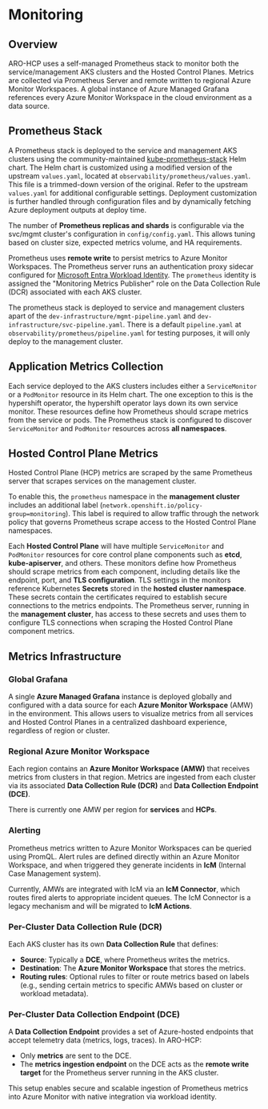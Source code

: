 # Monitoring

## Overview

ARO-HCP uses a self-managed Prometheus stack to monitor both the service/management AKS clusters and the Hosted Control Planes. Metrics are collected via Prometheus Server and remote written to regional Azure Monitor Workspaces. A global instance of Azure Managed Grafana references every Azure Monitor Workspace in the cloud environment as a data source.

## Prometheus Stack

A Prometheus stack is deployed to the service and management AKS clusters using the community-maintained [kube-prometheus-stack](https://github.com/prometheus-community/helm-charts/tree/main/charts/kube-prometheus-stack) Helm chart.  The Helm chart is customized using a modified version of the upstream `values.yaml`, located at `observability/prometheus/values.yaml`. This file is a trimmed-down version of the original. Refer to the upstream `values.yaml` for additional configurable settings. Deployment customization is further handled through configuration files and by dynamically fetching Azure deployment outputs at deploy time.

The number of **Prometheus replicas and shards** is configurable via the svc/mgmt cluster's configuration in `config/config.yaml`. This allows tuning based on cluster size, expected metrics volume, and HA requirements.

Prometheus uses **remote write** to persist metrics to Azure Monitor Workspaces. The Prometheus server runs an authentication proxy sidecar configured for [Microsoft Entra Workload Identity](https://learn.microsoft.com/en-us/azure/azure-monitor/containers/prometheus-remote-write-azure-workload-identity#set-up-remote-write-with-microsoft-entra-workload-id). The `prometheus` identity is assigned the "Monitoring Metrics Publisher" role on the Data Collection Rule (DCR) associated with each AKS cluster.

The prometheus stack is deployed to service and management clusters apart of the `dev-infrastructure/mgmt-pipeline.yaml` and `dev-infrastructure/svc-pipeline.yaml`.  There is a default `pipeline.yaml` at `observability/prometheus/pipeline.yaml` for testing purposes, it will only deploy to the management cluster.

## Application Metrics Collection

Each service deployed to the AKS clusters includes either a `ServiceMonitor` or a `PodMonitor` resource in its Helm chart.  The one exception to this is the hypershift operator, the hypershift operator lays down its own service monitor.  These resources define how Prometheus should scrape metrics from the service or pods.  The Prometheus stack is configured to discover `ServiceMonitor` and `PodMonitor` resources across **all namespaces**.

## Hosted Control Plane Metrics

Hosted Control Plane (HCP) metrics are scraped by the same Prometheus server that scrapes services on the management cluster.

To enable this, the `prometheus` namespace in the **management cluster** includes an additional label (`network.openshift.io/policy-group=monitoring`). This label is required to allow traffic through the network policy that governs Prometheus scrape access to the Hosted Control Plane namespaces.

Each **Hosted Control Plane** will have multiple `ServiceMonitor` and `PodMonitor` resources for core control plane components such as **etcd**, **kube-apiserver**, and others.  These monitors define how Prometheus should scrape metrics from each component, including details like the endpoint, port, and **TLS configuration**.  TLS settings in the monitors reference Kubernetes **Secrets** stored in the **hosted cluster namespace**. These secrets contain the certificates required to establish secure connections to the metrics endpoints.  The Prometheus server, running in the **management cluster**, has access to these secrets and uses them to configure TLS connections when scraping the Hosted Control Plane component metrics.

## Metrics Infrastructure

### Global Grafana

A single **Azure Managed Grafana** instance is deployed globally and configured with a data source for each **Azure Monitor Workspace** (AMW) in the environment. This allows users to visualize metrics from all services and Hosted Control Planes in a centralized dashboard experience, regardless of region or cluster.

### Regional Azure Monitor Workspace

Each region contains an **Azure Monitor Workspace (AMW)** that receives metrics from clusters in that region. Metrics are ingested from each cluster via its associated **Data Collection Rule (DCR)** and **Data Collection Endpoint (DCE)**.

There is currently one AMW per region for **services** and **HCPs**.

### Alerting

Prometheus metrics written to Azure Monitor Workspaces can be queried using PromQL. Alert rules are defined directly within an Azure Monitor Workspace, and when triggered they generate incidents in **IcM** (Internal Case Management system).

Currently, AMWs are integrated with IcM via an **IcM Connector**, which routes fired alerts to appropriate incident queues. The IcM Connector is a legacy mechanism and will be migrated to **IcM Actions**.

### Per-Cluster Data Collection Rule (DCR)

Each AKS cluster has its own **Data Collection Rule** that defines:

- **Source**: Typically a **DCE**, where Prometheus writes the metrics.
- **Destination**: The **Azure Monitor Workspace** that stores the metrics.
- **Routing rules**: Optional rules to filter or route metrics based on labels (e.g., sending certain metrics to specific AMWs based on cluster or workload metadata).

### Per-Cluster Data Collection Endpoint (DCE)

A **Data Collection Endpoint** provides a set of Azure-hosted endpoints that accept telemetry data (metrics, logs, traces). In ARO-HCP:

- Only **metrics** are sent to the DCE.
- The **metrics ingestion endpoint** on the DCE acts as the **remote write target** for the Prometheus server running in the AKS cluster.

This setup enables secure and scalable ingestion of Prometheus metrics into Azure Monitor with native integration via workload identity.